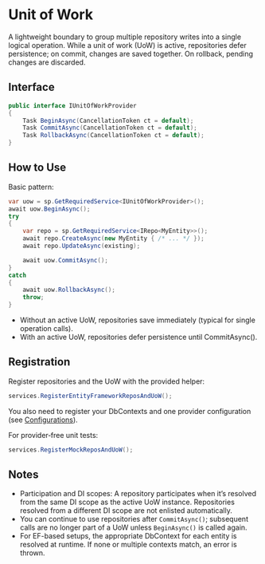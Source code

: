 ﻿# Unit of Work

A lightweight boundary to group multiple repository writes into a single logical operation. While a unit of work (UoW) is active, repositories defer persistence; on commit, changes are saved together. On rollback, pending changes are discarded.

## Interface
```csharp
public interface IUnitOfWorkProvider
{
    Task BeginAsync(CancellationToken ct = default);
    Task CommitAsync(CancellationToken ct = default);
    Task RollbackAsync(CancellationToken ct = default);
}
```

## How to Use

Basic pattern:
```csharp
var uow = sp.GetRequiredService<IUnitOfWorkProvider>();
await uow.BeginAsync();
try
{
    var repo = sp.GetRequiredService<IRepo<MyEntity>>();
    await repo.CreateAsync(new MyEntity { /* ... */ });
    await repo.UpdateAsync(existing);

    await uow.CommitAsync();
}
catch
{
    await uow.RollbackAsync();
    throw;
}
```

- Without an active UoW, repositories save immediately (typical for single operation calls).
- With an active UoW, repositories defer persistence until CommitAsync().

## Registration
Register repositories and the UoW with the provided helper:
```csharp
services.RegisterEntityFrameworkReposAndUoW();
```
You also need to register your DbContexts and one provider configuration (see [Configurations](configurations.md)).

For provider‑free unit tests:
```csharp
services.RegisterMockReposAndUoW();
```

## Notes
- Participation and DI scopes: A repository participates when it’s resolved from the same DI scope as the active UoW instance. Repositories resolved from a different DI scope are not enlisted automatically.
- You can continue to use repositories after `CommitAsync()`; subsequent calls are no longer part of a UoW unless `BeginAsync()` is called again.
- For EF-based setups, the appropriate DbContext for each entity is resolved at runtime. If none or multiple contexts match, an error is thrown.